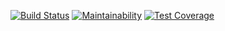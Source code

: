 [![Build Status](https://travis-ci.org/fiorsaoirse/magic-dinner.svg?branch=master)](https://travis-ci.org/fiorsaoirse/magic-dinner)
[![Maintainability](https://api.codeclimate.com/v1/badges/fcb74692e0023f481d2a/maintainability)](https://codeclimate.com/github/fiorsaoirse/magic-dinner/maintainability)
[![Test Coverage](https://api.codeclimate.com/v1/badges/fcb74692e0023f481d2a/test_coverage)](https://codeclimate.com/github/fiorsaoirse/magic-dinner/test_coverage)